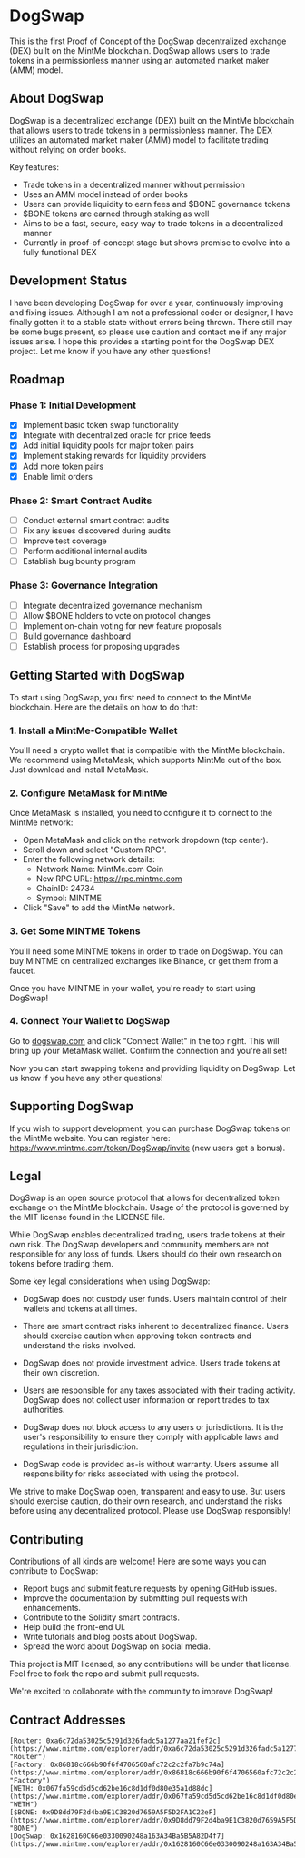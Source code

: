 # DogSwap

This is the first Proof of Concept of the DogSwap decentralized exchange (DEX) built on the MintMe blockchain. DogSwap allows users to trade tokens in a permissionless manner using an automated market maker (AMM) model.

## About DogSwap

DogSwap is a decentralized exchange (DEX) built on the MintMe blockchain that allows users to trade tokens in a permissionless manner. The DEX utilizes an automated market maker (AMM) model to facilitate trading without relying on order books.

Key features:

- Trade tokens in a decentralized manner without permission
- Uses an AMM model instead of order books
- Users can provide liquidity to earn fees and $BONE governance tokens
- $BONE tokens are earned through staking as well
- Aims to be a fast, secure, easy way to trade tokens in a decentralized manner
- Currently in proof-of-concept stage but shows promise to evolve into a fully functional DEX

## Development Status

I have been developing DogSwap for over a year, continuously improving and fixing issues. Although I am not a professional coder or designer, I have finally gotten it to a stable state without errors being thrown. There still may be some bugs present, so please use caution and contact me if any major issues arise. I hope this provides a starting point for the DogSwap DEX project. Let me know if you have any other questions!

## Roadmap

### Phase 1: Initial Development

- [x] Implement basic token swap functionality
- [x] Integrate with decentralized oracle for price feeds
- [x] Add initial liquidity pools for major token pairs
- [x] Implement staking rewards for liquidity providers
- [x] Add more token pairs
- [x] Enable limit orders

### Phase 2: Smart Contract Audits

- [ ] Conduct external smart contract audits
- [ ] Fix any issues discovered during audits
- [ ] Improve test coverage
- [ ] Perform additional internal audits
- [ ] Establish bug bounty program

### Phase 3: Governance Integration

- [ ] Integrate decentralized governance mechanism
- [ ] Allow $BONE holders to vote on protocol changes
- [ ] Implement on-chain voting for new feature proposals
- [ ] Build governance dashboard
- [ ] Establish process for proposing upgrades

## Getting Started with DogSwap

To start using DogSwap, you first need to connect to the MintMe blockchain. Here are the details on how to do that:

### 1. Install a MintMe-Compatible Wallet

You'll need a crypto wallet that is compatible with the MintMe blockchain. We recommend using MetaMask, which supports MintMe out of the box. Just download and install MetaMask.

### 2. Configure MetaMask for MintMe

Once MetaMask is installed, you need to configure it to connect to the MintMe network:

- Open MetaMask and click on the network dropdown (top center).
- Scroll down and select "Custom RPC".
- Enter the following network details:
  - Network Name: MintMe.com Coin
  - New RPC URL: https://rpc.mintme.com
  - ChainID: 24734
  - Symbol: MINTME
- Click "Save" to add the MintMe network.

### 3. Get Some MINTME Tokens

You'll need some MINTME tokens in order to trade on DogSwap. You can buy MINTME on centralized exchanges like Binance, or get them from a faucet.

Once you have MINTME in your wallet, you're ready to start using DogSwap!

### 4. Connect Your Wallet to DogSwap

Go to [dogswap.com](https://dogswap.com) and click "Connect Wallet" in the top right. This will bring up your MetaMask wallet. Confirm the connection and you're all set!

Now you can start swapping tokens and providing liquidity on DogSwap. Let us know if you have any other questions!

## Supporting DogSwap

If you wish to support development, you can purchase DogSwap tokens on the MintMe website. You can register here: https://www.mintme.com/token/DogSwap/invite (new users get a bonus).

## Legal

DogSwap is an open source protocol that allows for decentralized token exchange on the MintMe blockchain. Usage of the protocol is governed by the MIT license found in the LICENSE file.

While DogSwap enables decentralized trading, users trade tokens at their own risk. The DogSwap developers and community members are not responsible for any loss of funds. Users should do their own research on tokens before trading them.

Some key legal considerations when using DogSwap:

- DogSwap does not custody user funds. Users maintain control of their wallets and tokens at all times.

- There are smart contract risks inherent to decentralized finance. Users should exercise caution when approving token contracts and understand the risks involved.

- DogSwap does not provide investment advice. Users trade tokens at their own discretion.

- Users are responsible for any taxes associated with their trading activity. DogSwap does not collect user information or report trades to tax authorities.

- DogSwap does not block access to any users or jurisdictions. It is the user's responsibility to ensure they comply with applicable laws and regulations in their jurisdiction.

- DogSwap code is provided as-is without warranty. Users assume all responsibility for risks associated with using the protocol.

We strive to make DogSwap open, transparent and easy to use. But users should exercise caution, do their own research, and understand the risks before using any decentralized protocol. Please use DogSwap responsibly!

## Contributing

Contributions of all kinds are welcome! Here are some ways you can contribute to DogSwap:

- Report bugs and submit feature requests by opening GitHub issues.
- Improve the documentation by submitting pull requests with enhancements.
- Contribute to the Solidity smart contracts.
- Help build the front-end UI.
- Write tutorials and blog posts about DogSwap.
- Spread the word about DogSwap on social media.

This project is MIT licensed, so any contributions will be under that license. 
Feel free to fork the repo and submit pull requests.

We're excited to collaborate with the community to improve DogSwap!

## Contract Addresses

```
[Router: 0xa6c72da53025c5291d326fadc5a1277aa21fef2c](https://www.mintme.com/explorer/addr/0xa6c72da53025c5291d326fadc5a1277aa21fef2c "Router")
[Factory: 0x86818c666b90f6f4706560afc72c2c2fa7b9c74a](https://www.mintme.com/explorer/addr/0x86818c666b90f6f4706560afc72c2c2fa7b9c74a "Factory")
[WETH: 0x067fa59cd5d5cd62be16c8d1df0d80e35a1d88dc](https://www.mintme.com/explorer/addr/0x067fa59cd5d5cd62be16c8d1df0d80e35a1d88dc "WETH")
[$BONE: 0x9D8dd79F2d4ba9E1C3820d7659A5F5D2FA1C22eF](https://www.mintme.com/explorer/addr/0x9D8dd79F2d4ba9E1C3820d7659A5F5D2FA1C22eF "BONE")
[DogSwap: 0x1628160C66e0330090248a163A34Ba5B5A82D4f7](https://www.mintme.com/explorer/addr/0x1628160C66e0330090248a163A34Ba5B5A82D4f7
```
